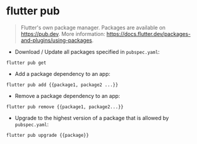 # flutter pub

> Flutter's own package manager.
> Packages are available on <https://pub.dev>.
> More information: <https://docs.flutter.dev/packages-and-plugins/using-packages>.

- Download / Update all packages specified in `pubspec.yaml`:

`flutter pub get`

- Add a package dependency to an app:

`flutter pub add {{package1, package2 ...}}`

- Remove a package dependency to an app:

`flutter pub remove {{package1, package2...}}`

- Upgrade to the highest version of a package that is allowed by `pubspec.yaml`:

`flutter pub upgrade {{package}}`

